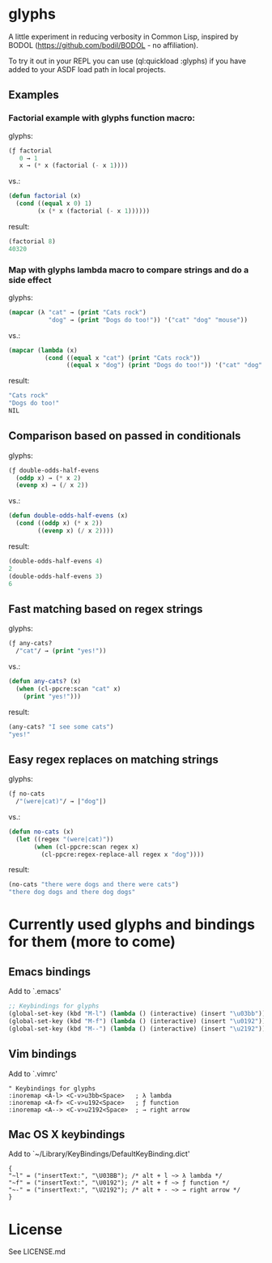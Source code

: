 glyphs
======

A little experiment in reducing verbosity in Common Lisp, inspired by
BODOL (https://github.com/bodil/BODOL - no affiliation).

To try it out in your REPL you can use (ql:quickload :glyphs)
if you have added to your ASDF load path in local projects.

## Examples

### Factorial example with glyphs function macro:

glyphs:
```lisp
(ƒ factorial
   0 → 1
   x → (* x (factorial (- x 1))))
```
vs.:
```lisp
(defun factorial (x)
  (cond ((equal x 0) 1)
        (x (* x (factorial (- x 1))))))
```
result:
```lisp
(factorial 8)
40320
```

### Map with glyphs lambda macro to compare strings and do a side effect
glyphs:

```lisp
(mapcar (λ "cat" → (print "Cats rock")
           "dog" → (print "Dogs do too!")) '("cat" "dog" "mouse"))
```
vs.:
```lisp
(mapcar (lambda (x)
          (cond ((equal x "cat") (print "Cats rock"))
                ((equal x "dog") (print "Dogs do too!")) '("cat" "dog" "mouse"))))
```
result:
```lisp
"Cats rock"
"Dogs do too!"
NIL
```

## Comparison based on passed in conditionals
glyphs:
```lisp
(ƒ double-odds-half-evens
  (oddp x) → (* x 2)
  (evenp x) → (/ x 2))
```
vs.:
```lisp
(defun double-odds-half-evens (x)
  (cond ((oddp x) (* x 2))
        ((evenp x) (/ x 2))))
```	
result:
```lisp
(double-odds-half-evens 4)
2
(double-odds-half-evens 3)
6
```

## Fast matching based on regex strings
glyphs:
```lisp
(ƒ any-cats?
  /"cat"/ → (print "yes!"))
```
vs.:
```lisp
(defun any-cats? (x)
  (when (cl-ppcre:scan "cat" x)
    (print "yes!")))
```    
result:
```lisp
(any-cats? "I see some cats")
"yes!"
```

## Easy regex replaces on matching strings
glyphs:
```lisp
(ƒ no-cats
  /"(were|cat)"/ → |"dog"|)
```
vs.:
```lisp
(defun no-cats (x)
  (let ((regex "(were|cat)"))
       (when (cl-ppcre:scan regex x)
         (cl-ppcre:regex-replace-all regex x "dog"))))
```
result:
```lisp
(no-cats "there were dogs and there were cats")
"there dog dogs and there dog dogs"
```

# Currently used glyphs and bindings for them (more to come)

## Emacs bindings

Add to `.emacs'

```lisp
;; Keybindings for glyphs
(global-set-key (kbd "M-l") (lambda () (interactive) (insert "\u03bb"))) ; λ lambda
(global-set-key (kbd "M-f") (lambda () (interactive) (insert "\u0192"))) ; ƒ function
(global-set-key (kbd "M--") (lambda () (interactive) (insert "\u2192"))) ; → right arrow
```

## Vim bindings

Add to `.vimrc'

```vim
" Keybindings for glyphs
:inoremap <A-l> <C-v>u3bb<Space>   ; λ lambda 
:inoremap <A-f> <C-v>u192<Space>   ; ƒ function
:inoremap <A--> <C-v>u2192<Space>  ; → right arrow
```

## Mac OS X keybindings

Add to `~/Library/KeyBindings/DefaultKeyBinding.dict'

```
{
"~l" = ("insertText:", "\U03BB"); /* alt + l ~> λ lambda */
"~f" = ("insertText:", "\U0192"); /* alt + f ~> ƒ function */
"~-" = ("insertText:", "\U2192"); /* alt + - ~> → right arrow */
}
```

# License

See LICENSE.md
